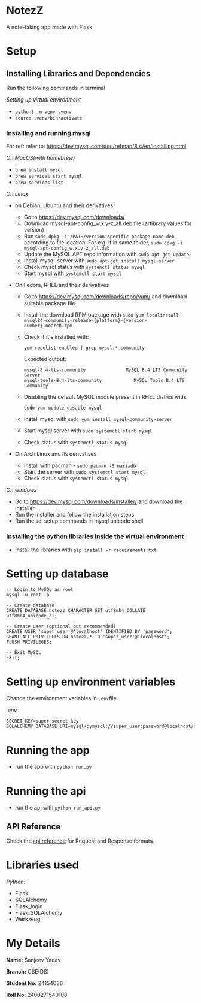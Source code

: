 # NotezZ

A note-taking app made with Flask

# Setup

## Installing Libraries and Dependencies

Run the following commands in terminal

*Setting up virtual environment*

- `python3 -m venv .venv`
- `source .venv/bin/activate`

### Installing and running mysql

For ref: refer to: <https://dev.mysql.com/doc/refman/8.4/en/installing.html>

*On MacOS(with homebrew)*

- `brew install mysql`
- `brew services start mysql`
- `brew services list`

*On Linux*

- on Debian, Ubuntu and their derivatives
  - Go to <https://dev.mysql.com/downloads/>
  - Download mysql-apt-config_w.x.y-z_all.deb file.(artibrary values for version)
  - Run `sudo dpkg -i /PATH/version-specific-package-name.deb` according to file location. For e.g. if in same folder, `sudo dpkg -i mysql-apt-config_w.x.y-z_all.deb`
  - Update the MySQL APT repo information with `sudo apt-get update`
  - Install mysql-server with `sudo apt-get install mysql-server`
  - Check mysql status with `systemctl status mysql`
  - Start mysql with `systemctl start mysql`

- On Fedora, RHEL and their derivatives
  - Go to <https://dev.mysql.com/downloads/repo/yum/> and download suitable package file
  - Install the download RPM package with `sudo yum localinstall mysql84-community-release-{platform}-{version-number}.noarch.rpm`
  - Check if it's installed with:

    ```
    yum repolist enabled | grep mysql.*-community
    ```

    Expected output:

    ```
    mysql-8.4-lts-community               MySQL 8.4 LTS Community Server
    mysql-tools-8.4-lts-community            MySQL Tools 8.4 LTS Community
    ```

  - Disabling the default MySQL module present in RHEL distros with:

    `sudo yum module disable mysql`

  - Install mysql with `sudo yum install mysql-community-server`

  - Start mysql server with `sudo systemctl start mysql`
  - Check status with `systemctl status mysql`

- On Arch Linux and its derivatives
  - Install with pacman - `sudo pacman -S mariadb`
  - Start the server with `sudo systemctl start mysql`
  - Check status with `systemctl status mysql`

*On windows*

- Go to <https://dev.mysql.com/downloads/installer/> and download the installer
- Run the installer and follow the installation steps
- Run the sql setup commands in mysql unicode shell

### Installing the python libraries inside the virtual environment

- Install the libraries with `pip install -r requirements.txt`

# Setting up database

```
-- Login to MySQL as root
mysql -u root -p

-- Create database
CREATE DATABASE notezz CHARACTER SET utf8mb4 COLLATE utf8mb4_unicode_ci;

-- Create user (optional but recommended)
CREATE USER 'super_user'@'localhost' IDENTIFIED BY 'password';
GRANT ALL PRIVILEGES ON notezz.* TO 'super_user'@'localhost';
FLUSH PRIVILEGES;

-- Exit MySQL
EXIT;

```

# Setting up environment variables

Change the environment variables in `.env`file

*.env*

```
SECRET_KEY=super-secret-key
SQLALCHEMY_DATABASE_URI=mysql+pymysql://super_user:password@localhost/notezz

```

# Running the app

- run the app with `python run.py`

# Running the api

- run the api with `python run_api.py`

## API Reference

  Check the [api reference](https://github.com/Sanjie25/notezz/blob/main/API_REF.md) for Request and Response formats.

# Libraries used

*Python:*

- Flask
- SQLAlchemy
- Flask_login
- Flask_SQLAlchemy
- Werkzeug

# My Details

**Name:** Sanjeev Yadav

**Branch:** CSE(DS)

**Student No:** 24154036

**Roll No:** 2400271540108
